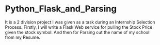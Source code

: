 # Python_Flask_and_Parsing
It is a 2 division project I was given as a task during an Internship Selection Process. Firstly, I will write a Flask Web service for pulling the Stock Price given the stock symbol. And then for Parsing out the name of my school from my Resume.
